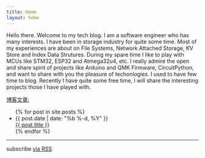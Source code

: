```yaml
---
title: Home
layout: home
---
```


Hello there. Welcome to my tech blog. I am a software engineer who has many interests. I have been in storage industry for quite some time. Most of my experiences are about on File Systems, Network Attached Storage, KV Store and Index Data Strutures. During my spare time I like to play with MCUs like STM32, ESP32 and Atmega32u4, etc. I really admire the open and share spirit of projects like Arduino and QMK Firmware, CircuitPython, and want to share with you the pleasure of techonlogies. I used to have few time to blog. Recently I have quite some free time, I will share the interesting projects those I have played with.

<div class="home">
<div><u>博客文章:</u></div>
  <ul class="post-list">
    {% for post in site.posts %}
      <li>
        <span class="post-meta">{{ post.date | date: "%b %-d, %Y" }}</span>
        <div><a class="post-link" href="{{ post.url | prepend: site.baseurl }}">{{ post.title }}</a></div>
        <p hidden>
        {% for tag in post.tags %}
        {{ tag }}
        {% endfor %}
        </p>
      </li>
    {% endfor %}
  </ul>

</div>

---

<div class="home">

<p class="rss-subscribe">subscribe <a href="{{ "/feed.xml" | prepend: site.baseurl }}">via RSS</a></p>

</div>
